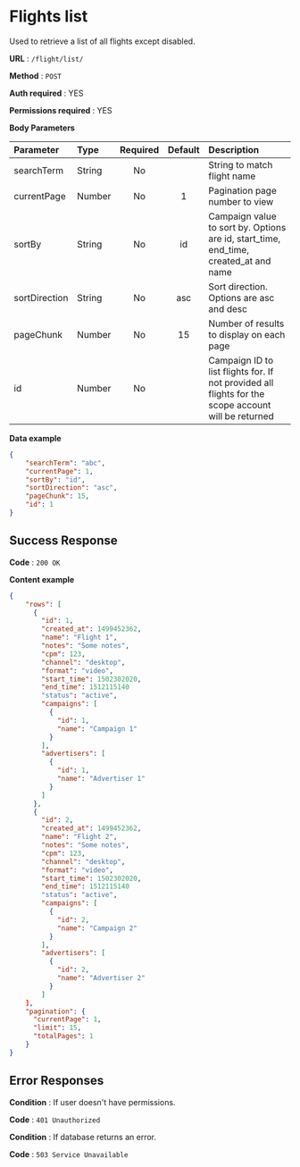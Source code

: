 # Flights list

Used to retrieve a list of all flights except disabled.

**URL** : `/flight/list/`

**Method** : `POST`

**Auth required** : YES

**Permissions required** : YES

**Body Parameters**

|Parameter|Type|Required|Default|Description|
|:---------|:---|:------:|:-------:|:-----------|
|searchTerm|String|No||String to match flight name|
|currentPage|Number|No|1|Pagination page number to view|
|sortBy|String|No|id|Campaign value to sort by. Options are id, start_time, end_time, created_at and name|
|sortDirection|String|No|asc|Sort direction. Options are asc and desc|
|pageChunk|Number|No|15|Number of results to display on each page|
|id|Number|No||Campaign ID to list flights for. If not provided all flights for the scope account will be returned|

**Data example**

```json
{
    "searchTerm": "abc",
    "currentPage": 1,
    "sortBy": "id",
    "sortDirection": "asc",
    "pageChunk": 15,
    "id": 1
}
```

## Success Response

**Code** : `200 OK`

**Content example**

```json
{
    "rows": [
      {
        "id": 1,
        "created_at": 1499452362,
        "name": "Flight 1",
        "notes": "Some notes",
        "cpm": 123,
        "channel": "desktop",
        "format": "video",
        "start_time": 1502302020,
        "end_time": 1512115140
        "status": "active",
        "campaigns": [
          {
            "id": 1,
            "name": "Campaign 1"
          }
        ],
        "advertisers": [
          {
            "id": 1,
            "name": "Advertiser 1"
          }        
        ]
      },
      {
        "id": 2,
        "created_at": 1499452362,
        "name": "Flight 2",
        "notes": "Some notes",
        "cpm": 123,
        "channel": "desktop",
        "format": "video",
        "start_time": 1502302020,
        "end_time": 1512115140
        "status": "active",
        "campaigns": [
          {
            "id": 2,
            "name": "Campaign 2"
          }
        ],
        "advertisers": [
          {
            "id": 2,
            "name": "Advertiser 2"
          }        
        ]
    ],
    "pagination": {
      "currentPage": 1,
      "limit": 15,
      "totalPages": 1
    }
}
```

## Error Responses

**Condition** : If user doesn't have permissions.

**Code** : `401 Unauthorized`

**Condition** : If database returns an error.

**Code** : `503 Service Unavailable`